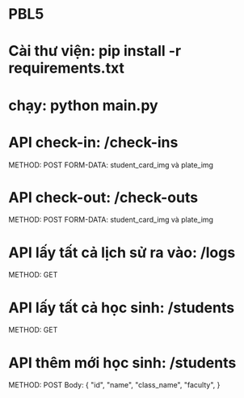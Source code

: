# PBL5
# Cài thư viện: pip install -r requirements.txt
# chạy: python main.py

# API check-in: /check-ins
METHOD: POST
FORM-DATA: student_card_img và plate_img

# API check-out: /check-outs
METHOD: POST
FORM-DATA: student_card_img và plate_img

# API lấy tất cả lịch sử ra vào: /logs
METHOD: GET

# API lấy tất cả học sinh: /students
METHOD: GET

# API thêm mới học sinh: /students
METHOD: POST
Body:
    {
        "id",
        "name",
        "class_name",
        "faculty",
    }
